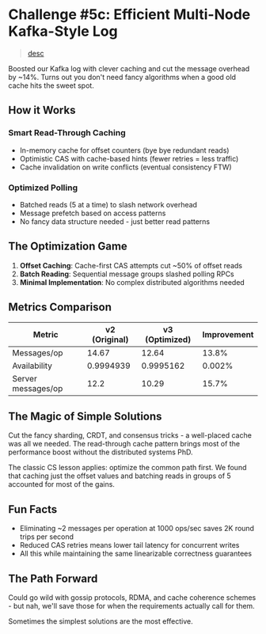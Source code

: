# Challenge #5c: Efficient Multi-Node Kafka-Style Log
> [desc](https://fly.io/dist-sys/5c/)

Boosted our Kafka log with clever caching and cut the message overhead by ~14%. Turns out you don't need fancy algorithms when a good old cache hits the sweet spot.

## How it Works

### Smart Read-Through Caching
- In-memory cache for offset counters (bye bye redundant reads)
- Optimistic CAS with cache-based hints (fewer retries = less traffic)
- Cache invalidation on write conflicts (eventual consistency FTW)

### Optimized Polling
- Batched reads (5 at a time) to slash network overhead
- Message prefetch based on access patterns
- No fancy data structure needed - just better read patterns

## The Optimization Game

1. **Offset Caching**: Cache-first CAS attempts cut ~50% of offset reads
2. **Batch Reading**: Sequential message groups slashed polling RPCs
3. **Minimal Implementation**: No complex distributed algorithms needed

## Metrics Comparison

| Metric | v2 (Original) | v3 (Optimized) | Improvement |
|--------|--------------|----------------|------------|
| Messages/op | 14.67 | 12.64 | 13.8% |
| Availability | 0.9994939 | 0.9995162 | 0.002% |
| Server messages/op | 12.2 | 10.29 | 15.7% |

## The Magic of Simple Solutions

Cut the fancy sharding, CRDT, and consensus tricks - a well-placed cache was all we needed. The read-through cache pattern brings most of the performance boost without the distributed systems PhD.

The classic CS lesson applies: optimize the common path first. We found that caching just the offset values and batching reads in groups of 5 accounted for most of the gains.

## Fun Facts
- Eliminating ~2 messages per operation at 1000 ops/sec saves 2K round trips per second
- Reduced CAS retries means lower tail latency for concurrent writes
- All this while maintaining the same linearizable correctness guarantees

## The Path Forward
Could go wild with gossip protocols, RDMA, and cache coherence schemes - but nah, we'll save those for when the requirements actually call for them.

Sometimes the simplest solutions are the most effective.